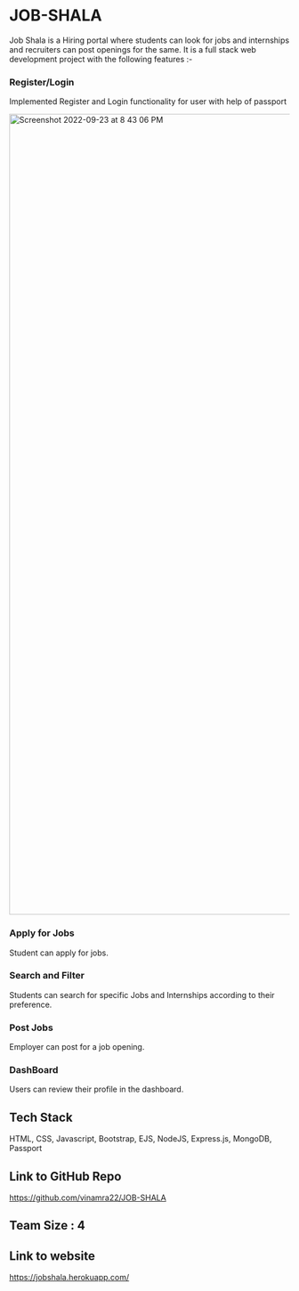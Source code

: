 # JOB-SHALA

Job Shala is a Hiring portal where students can look for jobs and internships and recruiters can post openings for the same. It
is a full stack web development project with the following features :-

### Register/Login
Implemented Register and Login functionality for user with help of passport

<img width="1439" alt="Screenshot 2022-09-23 at 8 43 06 PM" src="https://user-images.githubusercontent.com/82565121/192049800-84d2a1e2-06b1-4263-84f7-54eb80f133d5.png">

### Apply for Jobs
Student can apply for jobs.
### Search and Filter
Students can search for specific Jobs and Internships according to their preference. 
### Post Jobs
Employer can post for a job opening.
### DashBoard
Users can review their profile in the dashboard.

## Tech Stack
HTML, CSS, Javascript, Bootstrap, EJS, NodeJS, Express.js, MongoDB, Passport 

## Link to GitHub Repo
https://github.com/vinamra22/JOB-SHALA

## Team Size : 4

## Link to website 

https://jobshala.herokuapp.com/
